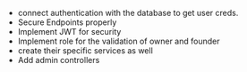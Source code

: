 - connect authentication with the database to get user creds.
- Secure Endpoints properly
- Implement JWT for security
- Implement role for the validation of owner and founder
- create their specific services as well
- Add admin controllers 
